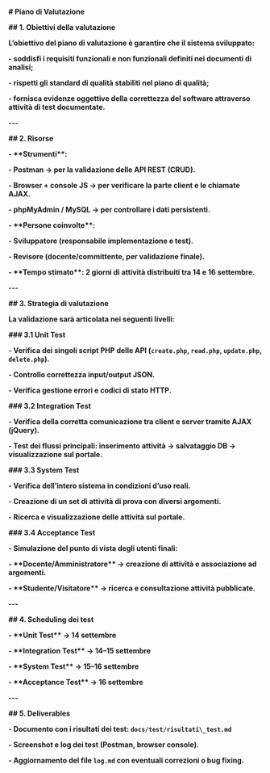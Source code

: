 **# Piano di Valutazione**



**## 1. Obiettivi della valutazione**

**L’obiettivo del piano di valutazione è garantire che il sistema sviluppato:**

**- soddisfi i requisiti funzionali e non funzionali definiti nei documenti di analisi;**

**- rispetti gli standard di qualità stabiliti nel piano di qualità;**

**- fornisca evidenze oggettive della correttezza del software attraverso attività di test documentate.**



**---**



**## 2. Risorse**

**- \*\*Strumenti\*\*:**

  **- Postman → per la validazione delle API REST (CRUD).**

  **- Browser + console JS → per verificare la parte client e le chiamate AJAX.**

  **- phpMyAdmin / MySQL → per controllare i dati persistenti.**



**- \*\*Persone coinvolte\*\*:**

  **- Sviluppatore (responsabile implementazione e test).**

  **- Revisore (docente/committente, per validazione finale).**



**- \*\*Tempo stimato\*\*: 2 giorni di attività distribuiti tra 14 e 16 settembre.**



**---**



**## 3. Strategia di valutazione**

**La validazione sarà articolata nei seguenti livelli:**



**### 3.1 Unit Test**

**- Verifica dei singoli script PHP delle API (`create.php`, `read.php`, `update.php`, `delete.php`).**

**- Controllo correttezza input/output JSON.**

**- Verifica gestione errori e codici di stato HTTP.**



**### 3.2 Integration Test**

**- Verifica della corretta comunicazione tra client e server tramite AJAX (jQuery).**

**- Test dei flussi principali: inserimento attività → salvataggio DB → visualizzazione sul portale.**



**### 3.3 System Test**

**- Verifica dell’intero sistema in condizioni d’uso reali.**

**- Creazione di un set di attività di prova con diversi argomenti.**

**- Ricerca e visualizzazione delle attività sul portale.**



**### 3.4 Acceptance Test**

**- Simulazione del punto di vista degli utenti finali:**

  **- \*\*Docente/Amministratore\*\* → creazione di attività e associazione ad argomenti.**

  **- \*\*Studente/Visitatore\*\* → ricerca e consultazione attività pubblicate.**



**---**



**## 4. Scheduling dei test**

**- \*\*Unit Test\*\* → 14 settembre**

**- \*\*Integration Test\*\* → 14–15 settembre**

**- \*\*System Test\*\* → 15–16 settembre**

**- \*\*Acceptance Test\*\* → 16 settembre**



**---**



**## 5. Deliverables**

**- Documento con i risultati dei test: `docs/test/risultati\_test.md`**

**- Screenshot e log dei test (Postman, browser console).**

**- Aggiornamento del file `log.md` con eventuali correzioni o bug fixing.**



